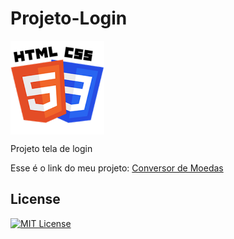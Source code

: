 # Projeto-Login

<img src="Imagens/HTML-CSS.png" alt="HTML-CSS" align="center" width="150">

Projeto tela de login

Esse é o link do meu projeto: <a href= "https://anajulialeite.github.io/Projeto-Login/">Conversor de Moedas</a>

## License

[![MIT License](https://img.shields.io/badge/License-MIT-%231C003F.svg)](./LICENSE)
